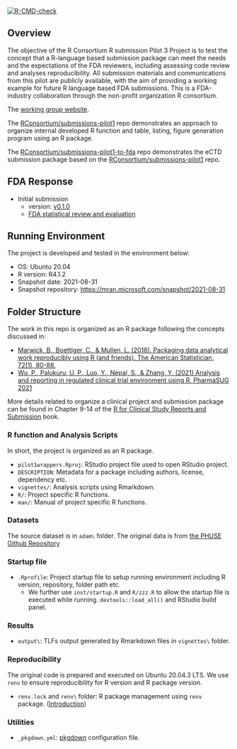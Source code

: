 <!-- badges: start -->

[![R-CMD-check](https://github.com/RConsortium/submissions-pilot1/workflows/R-CMD-check/badge.svg)](https://rconsortium.github.io/submissions-pilot1/)
<!-- badges: end -->

## Overview

The objective of the R Consortium R submission Pilot 3 Project is to 
test the concept that a R-language based submission package can meet 
the needs and the expectations of the FDA reviewers, 
including assessing code review and analyses reproducibility. 
All submission materials and communications from this pilot are publicly available, 
with the aim of providing a working example for future R language based FDA submissions.
This is a FDA-industry collaboration through the non-profit organization R consortium.

The [working group website](https://rconsortium.github.io/submissions-wg/).

The [RConsortium/submissions-pilot1](https://github.com/RConsortium/submissions-pilot1) repo demonstrates an approach to organize internal developed R function and 
table, listing, figure generation program using an R package. 

The [RConsortium/submissions-pilot1-to-fda](https://github.com/RConsortium/submissions-pilot1-to-fda)
repo demonstrates the eCTD submission package based on the [RConsortium/submissions-pilot1](https://github.com/RConsortium/submissions-pilot1) repo.  

## FDA Response 

- Initial submission
  + version: [v0.1.0](https://github.com/RConsortium/submissions-pilot1/releases/tag/v0.1.0) 
  + [FDA statistical review and evaluation](https://github.com/RConsortium/submissions-pilot1/blob/main/vignettes/fda/fda-response-2021-11-22.pdf)
  
## Running Environment 

The project is developed and tested in the environment below:

- OS: Ubuntu 20.04
- R version: R4.1.2
- Snapshot date: 2021-08-31
- Snapshot repository: https://mran.microsoft.com/snapshot/2021-08-31

## Folder Structure 

The work in this repo is organized as an R package following the concepts discussed in:

- [Marwick, B., Boettiger, C., & Mullen, L. (2018). Packaging data analytical work reproducibly using R (and friends). The American Statistician, 72(1), 80-88.](https://peerj.com/preprints/3192/)
- [Wu, P., Palukuru, U. P., Luo, Y., Nepal, S., & Zhang, Y. (2021) Analysis and reporting in regulated clinical trial environment using R. PharmaSUG 2021](https://www.pharmasug.org/proceedings/2021/AD/PharmaSUG-2021-AD-079.pdf)

More details related to organize a clinical project and submission package can be found in Chapter 9-14
of the  [R for Clinical Study Reports and Submission](https://r4csr.org/index.html) book.

### R function and Analysis Scripts 

In short, the project is organized as an R package. 

- `pilot1wrappers.Rproj`: RStudio project file used to open RStudio project.
- `DESCRIPTION`: Metadata for a package including authors, license, dependency etc.
- `vignettes/`: Analysis scripts using Rmarkdown.
- `R/`: Project specific R functions.
- `man/`: Manual of project specific R functions. 

### Datasets

The source dataset is in `adam\` folder. The original data is from [the PHUSE Github Repository](https://github.com/phuse-org/phuse-scripts/blob/master/data/adam/TDF_ADaM_v1.0.zip)

### Startup file 
- `.Rprofile`: Project startup file to setup running environment including R version, repository, folder path etc. 
  - We further use `inst/startup.R` and `R/zzz.R` to allow the startup file is executed while running. `devtools::load_all()` and RStudio build panel. 
  
### Results 

- `output\`: TLFs output generated by Rmarkdown files in `vignettes\` folder. 

### Reproducibility

The original code is prepared and executed on Ubuntu 20.04.3 LTS.
We use `renv` to ensure reproducibility for R version and R package version. 

- `renv.lock` and `renv\` folder: R package management using `renv` package. ([Introduction](https://rstudio.github.io/renv/articles/renv.html))

### Utilities

- `_pkgdown.yml`: [pkgdown](https://pkgdown.r-lib.org/articles/pkgdown.html) configuration file.



